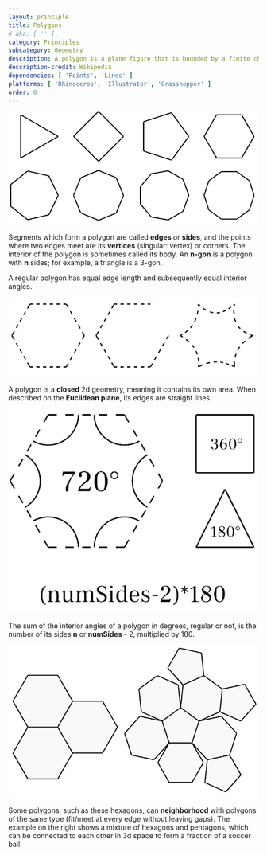```yaml
---
layout: principle
title: Polygons
# aka: [ '' ]
category: Principles
subcategory: Geometry
description: A polygon is a plane figure that is bounded by a finite chain of straight line segments closing in a loop to form a closed polygonal chain or circuit. 
description-credit: Wikipedia
dependencies: [ 'Points', 'Lines' ]
platforms: [ 'Rhinoceros', 'Illustrator', 'Grasshopper' ]
order: 0
---
```

![](.\images\Polygons.PNG)



Segments which form a polygon are called **edges** or **sides**, and the points where two edges meet are its **vertices** (singular: vertex) or corners. The interior of the polygon is sometimes called its body. An **n-gon** is a polygon with **n** sides; for example, a triangle is a 3-gon. 

A regular polygon has equal edge length and subsequently equal interior angles.

![](.\images\not_polygons.PNG)

A polygon is a **closed** 2d geometry, meaning it contains its own area. When described on the **Euclidean plane**, its edges are straight lines.



![](.\images\Interior_angles.PNG)

The sum of the interior angles of a polygon in degrees, regular or not, is the number of its sides **n** or **numSides** - 2, multiplied by 180.

![](.\images\neighbors.PNG)

Some polygons, such as these hexagons, can **neighborhood** with polygons of the same type (fit/meet at every edge without leaving gaps). The example on the right shows a mixture of hexagons and pentagons, which can be connected to each other in 3d space to form a fraction of a soccer ball.